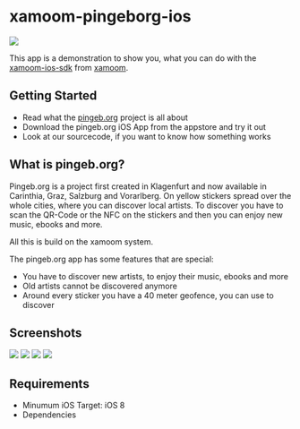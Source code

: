 # xamoom-pingeborg-ios

![](http://pingeb.org/wp-content/uploads/2013/08/logo1.png)

This app is a demonstration to show you, what you can do with the [xamoom-ios-sdk](https://github.com/xamoom/xamoom-ios-sdk) from [xamoom](https://xamoom.com/).

## Getting Started

* Read what the [pingeb.org](http://pingeb.org/) project is all about
* Download the pingeb.org iOS App from the appstore and try it out
* Look at our sourcecode, if you want to know how something works

## What is pingeb.org?

Pingeb.org is a project first created in Klagenfurt and now available in Carinthia, Graz, Salzburg and Vorarlberg.
On yellow stickers spread over the whole cities, where you can discover local artists. To discover you have to scan the QR-Code or the NFC on the stickers and then you can enjoy new music, ebooks and more.

All this is build on the xamoom system. 

The pingeb.org app has some features that are special:
* You have to discover new artists, to enjoy their music, ebooks and more
* Old artists cannot be discovered anymore
* Around every sticker you have a 40 meter geofence, you can use to discover

## Screenshots

![](https://github.com/xamoom/xamoom-pingeborg-ios/blob/master/screenshots/1.PNG)
![](https://github.com/xamoom/xamoom-pingeborg-ios/blob/master/screenshots/2.PNG)
![](https://github.com/xamoom/xamoom-pingeborg-ios/blob/master/screenshots/3.PNG)
![](https://github.com/xamoom/xamoom-pingeborg-ios/blob/master/screenshots/4.PNG)

## Requirements

* Minumum iOS Target: iOS 8
* Dependencies
